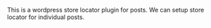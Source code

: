 This is a wordpress store locator plugin for posts. We can setup store locator for individual posts.

